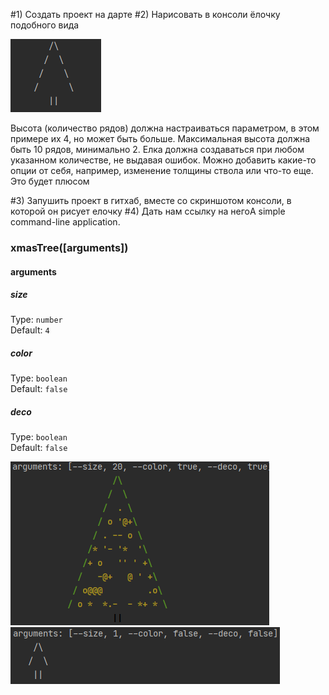 #1) Создать проект на дарте
#2) Нарисовать в консоли ёлочку подобного вида

![Example_1](bin/screenshots/default_tree.png)

Высота (количество рядов) должна настраиваться параметром, в этом примере их 4, но может быть больше. 
Максимальная высота должна быть 10 рядов, минимально 2. 
Елка должна создаваться при любом указанном количестве, не выдавая ошибок. 
Можно добавить какие-то опции от себя, например, изменение толщины ствола или что-то еще. 
Это будет плюсом

#3) Запушить проект в гитхаб, вместе со скриншотом консоли, в которой он рисует елочку
#4) Дать нам ссылку на негоA simple command-line application.

### xmasTree(\[arguments\])

#### arguments

##### size

Type: `number`<br>
Default: `4`

##### color 

Type: `boolean`<br>
Default: `false`

##### deco

Type: `boolean`<br>
Default: `false`

![Example_1](bin/screenshots/full_tree.png)
![Example_2](bin/screenshots/small_tree.png)